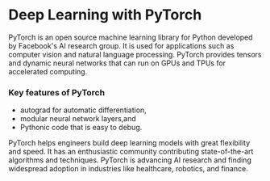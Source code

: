 # Deep Learning with PyTorch
PyTorch is an open source machine learning library for Python developed by Facebook's AI research group. It is used for applications such as computer vision and natural language processing. PyTorch provides tensors and dynamic neural networks that can run on GPUs and TPUs for accelerated computing. 

### Key features of PyTorch 
* autograd for automatic differentiation,
* modular neural network layers,and
* Pythonic code that is easy to debug.

PyTorch helps engineers build deep learning models with great flexibility and speed. It has an enthusiastic community contributing state-of-the-art algorithms and techniques. PyTorch is advancing AI research and finding widespread adoption in industries like healthcare, robotics, and finance.
